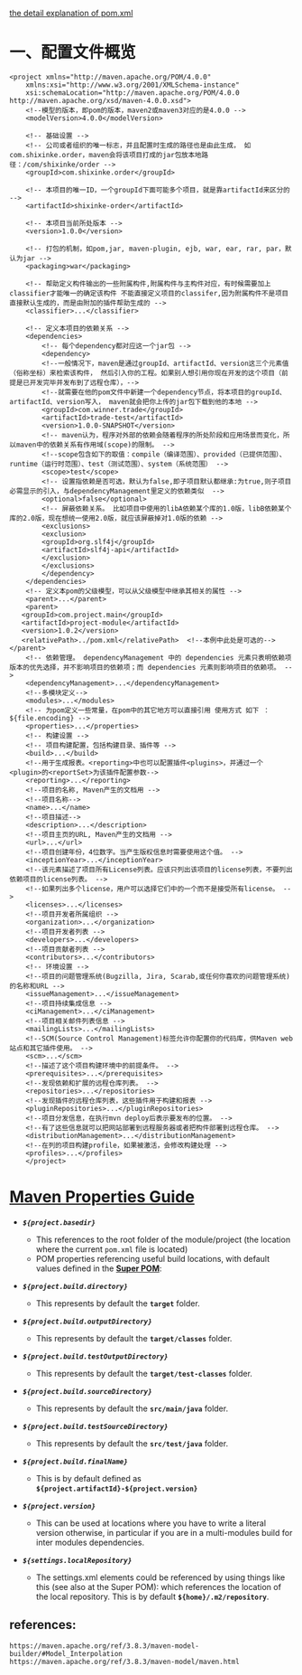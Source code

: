 [the detail explanation of pom.xml](http://www.shixinke.com/java/maven-configuration-file-pom-xml-introduction)
# 一、配置文件概览
```
<project xmlns="http://maven.apache.org/POM/4.0.0"
    xmlns:xsi="http://www.w3.org/2001/XMLSchema-instance"
    xsi:schemaLocation="http://maven.apache.org/POM/4.0.0 http://maven.apache.org/xsd/maven-4.0.0.xsd">
    <!--模型的版本，即pom的版本，maven2或maven3对应的是4.0.0 -->
    <modelVersion>4.0.0</modelVersion>

    <!-- 基础设置 -->
    <!-- 公司或者组织的唯一标志，并且配置时生成的路径也是由此生成， 如com.shixinke.order，maven会将该项目打成的jar包放本地路径：/com/shixinke/order -->
    <groupId>com.shixinke.order</groupId>

    <!-- 本项目的唯一ID，一个groupId下面可能多个项目，就是靠artifactId来区分的 -->
    <artifactId>shixinke-order</artifactId>

    <!-- 本项目当前所处版本 -->
    <version>1.0.0</version>

    <!-- 打包的机制，如pom,jar, maven-plugin, ejb, war, ear, rar, par，默认为jar -->
    <packaging>war</packaging>

    <!-- 帮助定义构件输出的一些附属构件,附属构件与主构件对应，有时候需要加上classifier才能唯一的确定该构件 不能直接定义项目的classifer,因为附属构件不是项目直接默认生成的，而是由附加的插件帮助生成的 -->
    <classifier>...</classifier>

    <!-- 定义本项目的依赖关系 -->
    <dependencies>
        <!-- 每个dependency都对应这一个jar包 -->
        <dependency>
        <!--一般情况下，maven是通过groupId、artifactId、version这三个元素值（俗称坐标）来检索该构件， 然后引入你的工程。如果别人想引用你现在开发的这个项目（前提是已开发完毕并发布到了远程仓库），-->
        <!--就需要在他的pom文件中新建一个dependency节点，将本项目的groupId、artifactId、version写入， maven就会把你上传的jar包下载到他的本地 -->
        <groupId>com.winner.trade</groupId>
        <artifactId>trade-test</artifactId>
        <version>1.0.0-SNAPSHOT</version>
        <!-- maven认为，程序对外部的依赖会随着程序的所处阶段和应用场景而变化，所以maven中的依赖关系有作用域(scope)的限制。 -->
        <!--scope包含如下的取值：compile（编译范围）、provided（已提供范围）、runtime（运行时范围）、test（测试范围）、system（系统范围） -->
        <scope>test</scope>
        <!-- 设置指依赖是否可选，默认为false,即子项目默认都继承:为true,则子项目必需显示的引入，与dependencyManagement里定义的依赖类似  -->
        <optional>false</optional>
        <!-- 屏蔽依赖关系。 比如项目中使用的libA依赖某个库的1.0版，libB依赖某个库的2.0版，现在想统一使用2.0版，就应该屏蔽掉对1.0版的依赖 -->
        <exclusions>
        <exclusion>
        <groupId>org.slf4j</groupId>
        <artifactId>slf4j-api</artifactId>
        </exclusion>
        </exclusions>
        </dependency>
    </dependencies>
    <!-- 定义本pom的父级模型，可以从父级模型中继承其相关的属性 -->
    <parent>...</parent>
    <parent>
   <groupId>com.project.main</groupId>
   <artifactId>project-module</artifactId>
   <version>1.0.2</version>
   <relativePath>../pom.xml</relativePath>  <!--本例中此处是可选的-->
</parent>
    <!-- 依赖管理。 dependencyManagement 中的 dependencies 元素只表明依赖项版本的优先选择，并不影响项目的依赖项；而 dependencies 元素则影响项目的依赖项。 -->
    <dependencyManagement>...</dependencyManagement>
    <!--多模块定义-->
    <modules>...</modules>
    <!-- 为pom定义一些常量，在pom中的其它地方可以直接引用 使用方式 如下 ：${file.encoding} -->
    <properties>...</properties>
    <!-- 构建设置 -->
    <!-- 项目构建配置，包括构建目录、插件等 -->
    <build>...</build>
    <!--用于生成报表。<reporting>中也可以配置插件<plugins>，并通过一个<plugin>的<reportSet>为该插件配置参数-->
    <reporting>...</reporting>
    <!--项目的名称, Maven产生的文档用 -->
    <!--项目名称-->
    <name>...</name>
    <!--项目描述-->
    <description>...</description>
    <!--项目主页的URL, Maven产生的文档用 -->
    <url>...</url>
    <!--项目创建年份，4位数字。当产生版权信息时需要使用这个值。 -->
    <inceptionYear>...</inceptionYear>
    <!--该元素描述了项目所有License列表。应该只列出该项目的license列表，不要列出依赖项目的license列表。 -->
    <!--如果列出多个license，用户可以选择它们中的一个而不是接受所有license。 -->
    <licenses>...</licenses>
    <!--项目开发者所属组织 -->
    <organization>...</organization>
    <!--项目开发者列表 -->
    <developers>...</developers>
    <!--项目贡献者列表 -->
    <contributors>...</contributors>
    <!-- 环境设置 -->
    <!--项目的问题管理系统(Bugzilla, Jira, Scarab,或任何你喜欢的问题管理系统)的名称和URL -->
    <issueManagement>...</issueManagement>
    <!--项目持续集成信息 -->
    <ciManagement>...</ciManagement>
    <!--项目相关邮件列表信息 -->
    <mailingLists>...</mailingLists>
    <!--SCM(Source Control Management)标签允许你配置你的代码库，供Maven web站点和其它插件使用。 -->
    <scm>...</scm>
    <!--描述了这个项目构建环境中的前提条件。 -->
    <prerequisites>...</prerequisites>
    <!--发现依赖和扩展的远程仓库列表。 -->
    <repositories>...</repositories>
    <!--发现插件的远程仓库列表，这些插件用于构建和报表 -->
    <pluginRepositories>...</pluginRepositories>
    <!--项目分发信息，在执行mvn deploy后表示要发布的位置。 -->
    <!--有了这些信息就可以把网站部署到远程服务器或者把构件部署到远程仓库。 -->
    <distributionManagement>...</distributionManagement>
    <!--在列的项目构建profile，如果被激活，会修改构建处理 -->
    <profiles>...</profiles>
    </project>
```

# [Maven Properties Guide](https://cwiki.apache.org/confluence/display/MAVEN/Maven+Properties+Guide)
* ***`${project.basedir}`***
    * This references to the root folder of the module/project (the location where the current `pom.xml` file is located)
    * POM properties referencing useful build locations, with default values defined in the **[Super POM](http://maven.apache.org/pom.html#The_Super_POM)**:

* ***`${project.build.directory}`***
    * This represents by default the **`target`** folder.
* ***`${project.build.outputDirectory}`***
    * This represents by default the **`target/classes`** folder.
* ***`${project.build.testOutputDirectory}`***
    * This represents by default the **`target/test-classes`** folder.
* ***`${project.build.sourceDirectory}`***
    * This represents by default the **`src/main/java`** folder.
* ***`${project.build.testSourceDirectory}`***
    * This represents by default the **`src/test/java`** folder.

* ***`${project.build.finalName}`***
    * This is by default defined as **`${project.artifactId}-${project.version}`**
* ***`${project.version}`***
    * This can be used at locations where you have to write a literal version otherwise, in particular if you are in a multi-modules build for inter modules dependencies.


* ***`${settings.localRepository}`***
    * The settings.xml elements could be referenced by using things like this (see also at the Super POM):
        which references the location of the local repository. This is by default **`${home}/.m2/repository`**.
## references:
```
https://maven.apache.org/ref/3.8.3/maven-model-builder/#Model_Interpolation
https://maven.apache.org/ref/3.8.3/maven-model/maven.html
```
